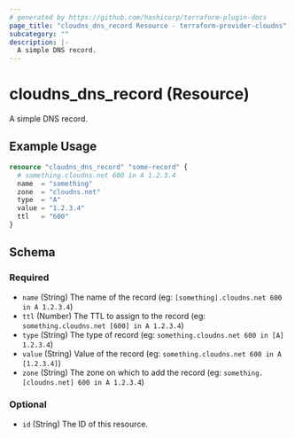 ```yaml
---
# generated by https://github.com/hashicorp/terraform-plugin-docs
page_title: "cloudns_dns_record Resource - terraform-provider-cloudns"
subcategory: ""
description: |-
  A simple DNS record.
---
```


# cloudns_dns_record (Resource)

A simple DNS record.

## Example Usage

```terraform
resource "cloudns_dns_record" "some-record" {
  # something.cloudns.net 600 in A 1.2.3.4
  name  = "something"
  zone  = "cloudns.net"
  type  = "A"
  value = "1.2.3.4"
  ttl   = "600"
}
```

<!-- schema generated by tfplugindocs -->
## Schema

### Required

- `name` (String) The name of the record (eg: `[something].cloudns.net 600 in A 1.2.3.4`)
- `ttl` (Number) The TTL to assign to the record (eg: `something.cloudns.net [600] in A 1.2.3.4`)
- `type` (String) The type of record (eg: `something.cloudns.net 600 in [A] 1.2.3.4`)
- `value` (String) Value of the record (eg: `something.cloudns.net 600 in A [1.2.3.4]`)
- `zone` (String) The zone on which to add the record (eg: `something.[cloudns.net] 600 in A 1.2.3.4`)

### Optional

- `id` (String) The ID of this resource.


